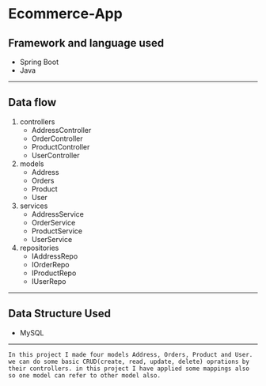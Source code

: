 # Ecommerce-App

## Framework and language used 
* Spring Boot
* Java
---
## Data flow
1. controllers
    * AddressController
    * OrderController
    * ProductController
    * UserController
2. models
    * Address
    * Orders
    * Product 
    * User
3. services
    * AddressService
    * OrderService
    * ProductService
    * UserService
4. repositories
    * IAddressRepo
    * IOrderRepo
    * IProductRepo
    * IUserRepo

---

## Data Structure Used
* MySQL

---

```In this project I made four models Address, Orders, Product and User. we can do some basic CRUD(create, read, update, delete) oprations by their controllers. in this project I have applied some mappings also so one model can refer to other model also.```
